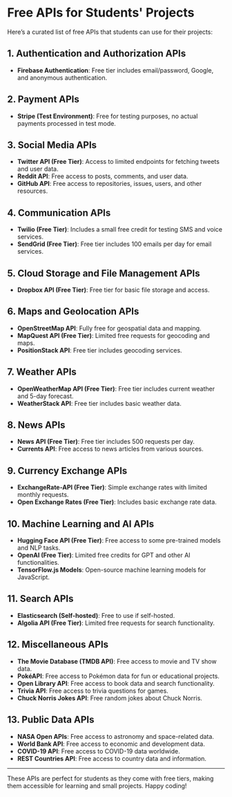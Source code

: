 # Free APIs for Students' Projects

Here’s a curated list of free APIs that students can use for their projects:

## 1. Authentication and Authorization APIs
- **Firebase Authentication**: Free tier includes email/password, Google, and anonymous authentication.

## 2. Payment APIs
- **Stripe (Test Environment)**: Free for testing purposes, no actual payments processed in test mode.

## 3. Social Media APIs
- **Twitter API (Free Tier)**: Access to limited endpoints for fetching tweets and user data.
- **Reddit API**: Free access to posts, comments, and user data.
- **GitHub API**: Free access to repositories, issues, users, and other resources.

## 4. Communication APIs
- **Twilio (Free Tier)**: Includes a small free credit for testing SMS and voice services.
- **SendGrid (Free Tier)**: Free tier includes 100 emails per day for email services.

## 5. Cloud Storage and File Management APIs
- **Dropbox API (Free Tier)**: Free tier for basic file storage and access.

## 6. Maps and Geolocation APIs
- **OpenStreetMap API**: Fully free for geospatial data and mapping.
- **MapQuest API (Free Tier)**: Limited free requests for geocoding and maps.
- **PositionStack API**: Free tier includes geocoding services.

## 7. Weather APIs
- **OpenWeatherMap API (Free Tier)**: Free tier includes current weather and 5-day forecast.
- **WeatherStack API**: Free tier includes basic weather data.

## 8. News APIs
- **News API (Free Tier)**: Free tier includes 500 requests per day.
- **Currents API**: Free access to news articles from various sources.

## 9. Currency Exchange APIs
- **ExchangeRate-API (Free Tier)**: Simple exchange rates with limited monthly requests.
- **Open Exchange Rates (Free Tier)**: Includes basic exchange rate data.

## 10. Machine Learning and AI APIs
- **Hugging Face API (Free Tier)**: Free access to some pre-trained models and NLP tasks.
- **OpenAI (Free Tier)**: Limited free credits for GPT and other AI functionalities.
- **TensorFlow.js Models**: Open-source machine learning models for JavaScript.

## 11. Search APIs
- **Elasticsearch (Self-hosted)**: Free to use if self-hosted.
- **Algolia API (Free Tier)**: Limited free requests for search functionality.

## 12. Miscellaneous APIs
- **The Movie Database (TMDB API)**: Free access to movie and TV show data.
- **PokéAPI**: Free access to Pokémon data for fun or educational projects.
- **Open Library API**: Free access to book data and search functionality.
- **Trivia API**: Free access to trivia questions for games.
- **Chuck Norris Jokes API**: Free random jokes about Chuck Norris.

## 13. Public Data APIs
- **NASA Open APIs**: Free access to astronomy and space-related data.
- **World Bank API**: Free access to economic and development data.
- **COVID-19 API**: Free access to COVID-19 data worldwide.
- **REST Countries API**: Free access to country data and information.

---

These APIs are perfect for students as they come with free tiers, making them accessible for learning and small projects. Happy coding!
